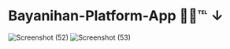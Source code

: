 # Bayanihan-Platform-App 📱📞℡ ↓
![Screenshot (52)](https://github.com/user-attachments/assets/d64de39d-8730-4c77-b353-b2ff5d59020f)
![Screenshot (53)](https://github.com/user-attachments/assets/3ca4c372-8c98-44a8-a303-8599c3b428e0)
